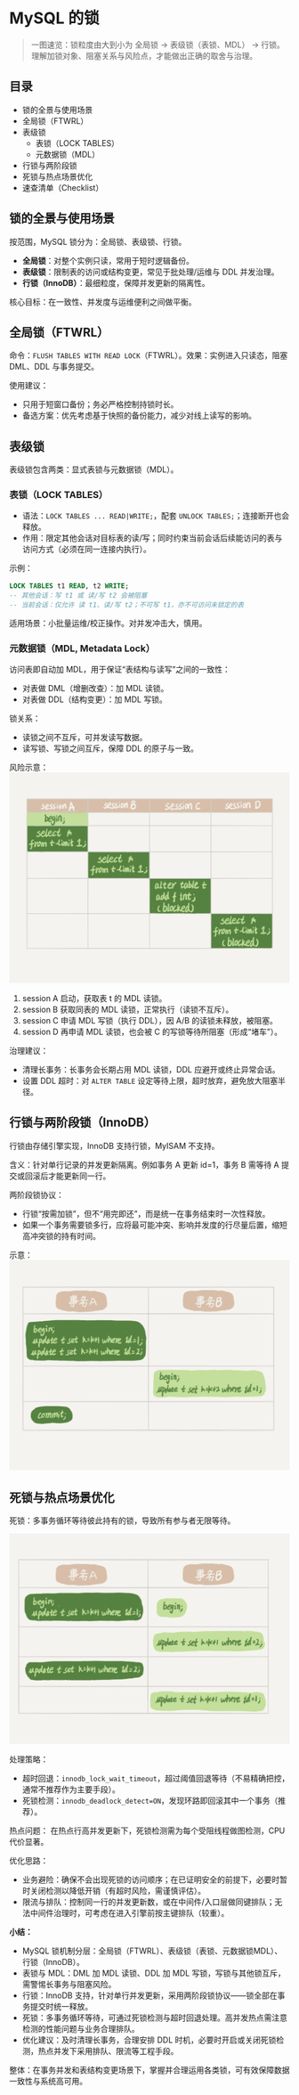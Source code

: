# MySQL 的锁

> 一图速览：锁粒度由大到小为 全局锁 → 表级锁（表锁、MDL） → 行锁。理解加锁对象、阻塞关系与风险点，才能做出正确的取舍与治理。

## 目录
- 锁的全景与使用场景
- 全局锁（FTWRL）
- 表级锁
  - 表锁（LOCK TABLES）
  - 元数据锁（MDL）
- 行锁与两阶段锁
- 死锁与热点场景优化
- 速查清单（Checklist）

## 锁的全景与使用场景

按范围，MySQL 锁分为：全局锁、表级锁、行锁。
- **全局锁**：对整个实例只读，常用于短时逻辑备份。
- **表级锁**：限制表的访问或结构变更，常见于批处理/运维与 DDL 并发治理。
- **行锁（InnoDB）**：最细粒度，保障并发更新的隔离性。

核心目标：在一致性、并发度与运维便利之间做平衡。

## 全局锁（FTWRL）

命令：`FLUSH TABLES WITH READ LOCK`（FTWRL）。效果：实例进入只读态，阻塞 DML、DDL 与事务提交。

使用建议：
- 只用于短窗口备份；务必严格控制持锁时长。
- 备选方案：优先考虑基于快照的备份能力，减少对线上读写的影响。

## 表级锁

表级锁包含两类：显式表锁与元数据锁（MDL）。

### 表锁（LOCK TABLES）

- 语法：`LOCK TABLES ... READ|WRITE;`，配套 `UNLOCK TABLES;`；连接断开也会释放。
- 作用：限定其他会话对目标表的读/写；同时约束当前会话后续能访问的表与访问方式（必须在同一连接内执行）。

示例：
```sql
LOCK TABLES t1 READ, t2 WRITE;
-- 其他会话：写 t1 或 读/写 t2 会被阻塞
-- 当前会话：仅允许 读 t1、读/写 t2；不可写 t1，亦不可访问未锁定的表
```

适用场景：小批量运维/校正操作。对并发冲击大，慎用。

### 元数据锁（MDL, Metadata Lock）

访问表即自动加 MDL，用于保证“表结构与读写”之间的一致性：
- 对表做 DML（增删改查）：加 MDL 读锁。
- 对表做 DDL（结构变更）：加 MDL 写锁。

锁关系：
- 读锁之间不互斥，可并发读写数据。
- 读写锁、写锁之间互斥，保障 DDL 的原子与一致。

风险示意：
![MDL加锁的风险示例](./image/MDL的风险例子.webp)
1. session A 启动，获取表 t 的 MDL 读锁。
2. session B 获取同表的 MDL 读锁，正常执行（读锁不互斥）。
3. session C 申请 MDL 写锁（执行 DDL），因 A/B 的读锁未释放，被阻塞。
4. session D 再申请 MDL 读锁，也会被 C 的写锁等待所阻塞（形成“堵车”）。

治理建议：
- 清理长事务：长事务会长期占用 MDL 读锁，DDL 应避开或终止异常会话。
- 设置 DDL 超时：对 `ALTER TABLE` 设定等待上限，超时放弃，避免放大阻塞半径。

## 行锁与两阶段锁（InnoDB）

行锁由存储引擎实现，InnoDB 支持行锁，MyISAM 不支持。

含义：针对单行记录的并发更新隔离。例如事务 A 更新 id=1，事务 B 需等待 A 提交或回滚后才能更新同一行。

两阶段锁协议：
- 行锁“按需加锁”，但不“用完即还”，而是统一在事务结束时一次性释放。
- 如果一个事务需要锁多行，应将最可能冲突、影响并发度的行尽量后置，缩短高冲突锁的持有时间。

示意：
![多事务更新同一行数据示例](./image/多事务操作同一行记录.webp)

## 死锁与热点场景优化

死锁：多事务循环等待彼此持有的锁，导致所有参与者无限等待。

![死锁示例](./image/死锁示例.webp)

处理策略：
- 超时回退：`innodb_lock_wait_timeout`，超过阈值回退等待（不易精确把控，通常不推荐作为主要手段）。
- 死锁检测：`innodb_deadlock_detect=ON`，发现环路即回滚其中一个事务（推荐）。

热点问题：
在热点行高并发更新下，死锁检测需为每个受阻线程做图检测，CPU 代价显著。

优化思路：
- 业务避险：确保不会出现死锁的访问顺序；在已证明安全的前提下，必要时暂时关闭检测以降低开销（有超时风险，需谨慎评估）。
- 限流与排队：控制同一行的并发更新数，或在中间件/入口层做同键排队；无法中间件治理时，可考虑在进入引擎前按主键排队（较重）。

**小结：**

- MySQL 锁机制分层：全局锁（FTWRL）、表级锁（表锁、元数据锁MDL）、行锁（InnoDB）。
- 表锁与 MDL：DML 加 MDL 读锁、DDL 加 MDL 写锁，写锁与其他锁互斥，需警惕长事务与阻塞风险。
- 行锁：InnoDB 支持，针对单行并发更新，采用两阶段锁协议——锁全部在事务提交时统一释放。
- 死锁：多事务循环等待，可通过死锁检测与超时回退处理。高并发热点需注意检测的性能问题与业务合理排队。
- 优化建议：及时清理长事务，合理安排 DDL 时机，必要时开启或关闭死锁检测，热点并发下采用排队、限流等工程手段。

整体：在事务并发和表结构变更场景下，掌握并合理运用各类锁，可有效保障数据一致性与系统高可用。





